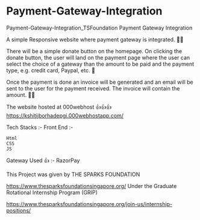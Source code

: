 # Payment-Gateway-Integration
Payment-Gateway-Integration_TSFoundation
Payment Gateway Integration

A simple Responsive website where payment gateway is integrated. 💯💯

There will be a simple donate button on the homepage. On clicking the donate button, the user will land on the payment page where the user can select the choice of a gateway than the amount to be paid and the payment type, e.g. credit card, Paypal, etc. 💯

Once the payment is done an invoice will be generated and an email will be sent to the user for the payment received. The invoice will contain the amount. 🎱🎱

The website hosted at 000webhost 👍👍👍
https://kshitijborhadepgi.000webhostapp.com/

Tech Stacks :-
Front End :-

    Html
    CSS
    JS
Gateway Used 👍 :-
RazorPay

This Project was given by THE SPARKS FOUNDATION

https://www.thesparksfoundationsingapore.org/
Under the Graduate Rotational Internship Program (GRIP)

https://www.thesparksfoundationsingapore.org/join-us/internship-positions/
